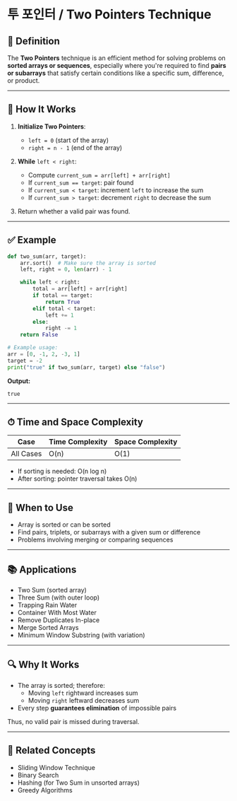 # 투 포인터 / Two Pointers Technique

## 📌 Definition

The **Two Pointers** technique is an efficient method for solving problems on **sorted arrays or sequences**, especially where you're required to find **pairs or subarrays** that satisfy certain conditions like a specific sum, difference, or product.

---

## 🧠 How It Works

1. **Initialize Two Pointers**:
   - `left = 0` (start of the array)
   - `right = n - 1` (end of the array)

2. **While** `left < right`:
   - Compute `current_sum = arr[left] + arr[right]`
   - If `current_sum == target`: pair found
   - If `current_sum < target`: increment `left` to increase the sum
   - If `current_sum > target`: decrement `right` to decrease the sum

3. Return whether a valid pair was found.

---

## ✅ Example

```python
def two_sum(arr, target):
    arr.sort()  # Make sure the array is sorted
    left, right = 0, len(arr) - 1

    while left < right:
        total = arr[left] + arr[right]
        if total == target:
            return True
        elif total < target:
            left += 1
        else:
            right -= 1
    return False

# Example usage:
arr = [0, -1, 2, -3, 1]
target = -2
print("true" if two_sum(arr, target) else "false")
```

**Output:**
```
true
```

---

## ⏱ Time and Space Complexity

| Case         | Time Complexity | Space Complexity |
|--------------|------------------|------------------|
| All Cases    | O(n)             | O(1)             |

- If sorting is needed: O(n log n)
- After sorting: pointer traversal takes O(n)

---

## 🧭 When to Use

- Array is sorted or can be sorted
- Find pairs, triplets, or subarrays with a given sum or difference
- Problems involving merging or comparing sequences

---

## 📚 Applications

- Two Sum (sorted array)
- Three Sum (with outer loop)
- Trapping Rain Water
- Container With Most Water
- Remove Duplicates In-place
- Merge Sorted Arrays
- Minimum Window Substring (with variation)

---

## 🔍 Why It Works

- The array is sorted; therefore:
  - Moving `left` rightward increases sum
  - Moving `right` leftward decreases sum
- Every step **guarantees elimination** of impossible pairs

Thus, no valid pair is missed during traversal.

---

## 📎 Related Concepts

- Sliding Window Technique
- Binary Search
- Hashing (for Two Sum in unsorted arrays)
- Greedy Algorithms